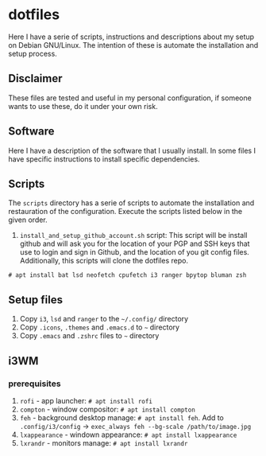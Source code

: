 # dotfiles
Here I have a serie of scripts, instructions and descriptions about my setup on Debian GNU/Linux. The intention of these
is automate the installation and setup process.

## Disclaimer
These files are tested and useful in my personal configuration, if someone wants to use these, do it under your own risk.

## Software
Here I have a description of the software that I usually install. In some files I have specific instructions to install
specific dependencies.

## Scripts
The `scripts` directory has a serie of scripts to automate the installation and restauration of the
configuration. Execute the scripts listed below in the given order.

1. `install_and_setup_github_account.sh` script: This script will be install github and will ask you for the location of
   your PGP and SSH keys that use to login and sign in Github, and the location of you git config files. Additionally,
   this scripts will clone the dotfiles repo.

```
# apt install bat lsd neofetch cpufetch i3 ranger bpytop bluman zsh
```

## Setup files

1. Copy `i3`, `lsd` and `ranger` to the `~/.config/` directory
2. Copy `.icons`, `.themes` and `.emacs.d` to `~` directory
3. Copy `.emacs` and `.zshrc` files to `~` directory

## i3WM

### prerequisites

1. `rofi` - app launcher: `# apt install rofi`
2. `compton` - window compositor: `# apt install compton`
3. `feh` - background desktop manage: `# apt install feh`. Add to `.config/i3/config` -> `exec_always feh --bg-scale
   /path/to/image.jpg`
4. `lxappearance` - windown appearance: `# apt install lxappearance`
5. `lxrandr` - monitors manage: `# apt install lxrandr`

